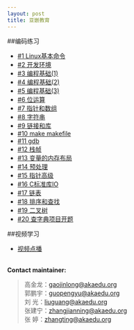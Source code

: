 ```yaml
---
layout: post
title: 亚嵌教育
---
```


##编码练习
<ul>
<li> <a href="/post/chapter_01.html">#1 Linux基本命令</a> </li>
<li> <a href="/post/chapter_02.html">#2 开发环境</a> </li>
<li> <a href="/post/chapter_03.html">#3 编程基础(1)</a> </li>
<li> <a href="/post/chapter_04.html">#4 编程基础(2)</a> </li>
<li> <a href="/post/chapter_05.html">#5 编程基础(3)</a> </li>
<li> <a href="/post/chapter_06.html">#6 位运算</a> </li>
<li> <a href="/post/chapter_07.html">#7 指针和数组</a> </li>
<li> <a href="/post/chapter_08.html">#8 字符串</a> </li>
<li> <a href="/post/chapter_09.html">#9 链接和库</a> </li>
<li> <a href="/post/chapter_10.html">#10 make makefile</a> </li>
<li> <a href="/post/chapter_11.html">#11 gdb</a> </li>
<li> <a href="/post/chapter_12.html">#12 栈帧</a> </li>
<li> <a href="/post/chapter_13.html">#13 变量的内存布局</a> </li>
<li> <a href="/post/chapter_14.html">#14 预处理</a> </li>
<li> <a href="/post/chapter_15.html">#15 指针高级</a> </li>
<li> <a href="/post/chapter_16.html">#16 C标准库IO</a> </li>
<li> <a href="/post/chapter_17.html">#17 链表</a> </li>
<li> <a href="/post/chapter_18.html">#18 排序和查找</a> </li>
<li> <a href="/post/chapter_19.html">#19 二叉树</a> </li>
<li> <a href="/post/chapter_20.html">#20 查字典项目开题</a> </li>
</ul>
##视频学习
<ul>
<li><a href="http://akaedu.gensee.com/webcast/site/ondemand" target="_blank">视频点播</a> </li>
</ul>
<p><br /><b>Contact maintainer:</b></p>

<blockquote>
<p>
高金龙：<a
href="mailto:gaojinlong@akaedu.org?subject=feedback">gaojinlong@akaedu.org</a><br>
郭鹏宇：<a
href="mailto:guopengyu@akaedu.org?subject=feedback">guopengyu@akaedu.org</a><br>
刘  光：<a
href="mailto:liuguang@akaedu.org?subject=feedback">liuguang@akaedu.org</a><br>
张建宁：<a
href="mailto:zhangjianning@akaedu.org?subject=feedback">zhangjianning@akaedu.org</a><br>
张  婷：<a
href="mailto:zhangting@akaedu.org?subject=feedback">zhangting@akaedu.org</a>
</p>
</blockquote>
